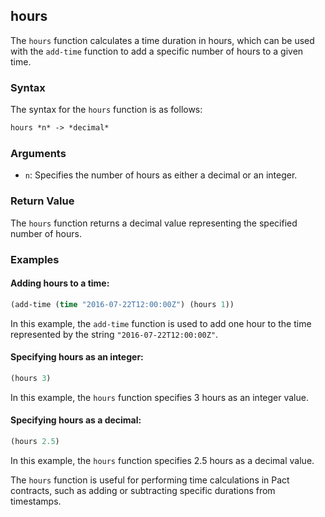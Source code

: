 ## hours
The `hours` function calculates a time duration in hours, which can be used with the `add-time` function to add a specific number of hours to a given time.

### Syntax

The syntax for the `hours` function is as follows:

```lisp
hours *n* -> *decimal*
```

### Arguments

- `n`: Specifies the number of hours as either a decimal or an integer.

### Return Value

The `hours` function returns a decimal value representing the specified number of hours.

### Examples

#### Adding hours to a time:

```lisp
(add-time (time "2016-07-22T12:00:00Z") (hours 1))
```

In this example, the `add-time` function is used to add one hour to the time represented by the string `"2016-07-22T12:00:00Z"`.

#### Specifying hours as an integer:

```lisp
(hours 3)
```

In this example, the `hours` function specifies 3 hours as an integer value.

#### Specifying hours as a decimal:

```lisp
(hours 2.5)
```

In this example, the `hours` function specifies 2.5 hours as a decimal value.

The `hours` function is useful for performing time calculations in Pact contracts, such as adding or subtracting specific durations from timestamps.
